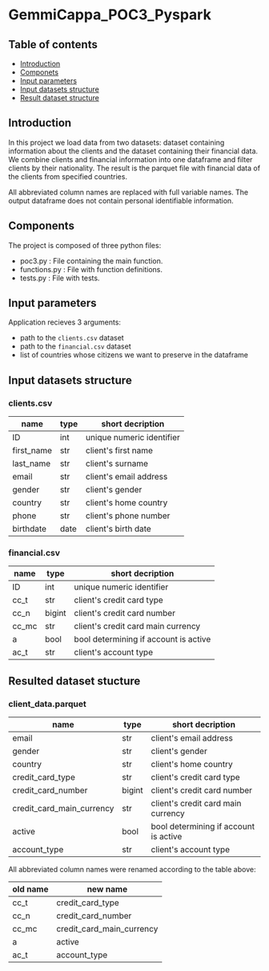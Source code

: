 # GemmiCappa_POC3_Pyspark

## Table of contents
- [Introduction](#introduction)
- [Componets](#components)
- [Input parameters](#input-parameters)
- [Input datasets structure](#input-datasets-stucture)
- [Result dataset structure](#resulted-dataset-stucture)

<a ID = "Introduction"></a>

## Introduction

In this project we load data from two datasets: dataset containing information about the clients and the dataset containing their financial data. We combine clients and financial information into one dataframe and filter clients by their nationality. The result is the parquet file with financial data of the clients from specified countries.

All abbreviated column names are replaced with full variable names. The output dataframe does not contain personal identifiable information.

<a ID = "Components"></a>

## Components

The project is composed of three python files:
- poc3.py : File containing the main function.
- functions.py : File with function definitions.
- tests.py : File with tests.

<a ID = "Input parameters"></a>

## Input parameters

Application recieves 3 arguments:
- path to the `clients.csv` dataset
- path to the `financial.csv` dataset
- list of countries whose citizens we want to preserve in the dataframe

<a ID = "Input datasets structure"></a>

## Input datasets structure
### clients.csv
|name|type|short decription|
|--|--|--|
|ID|int|unique numeric identifier|
|first_name|str|client's first name|
|last_name|str|client's surname|
|email|str|client's email address|
|gender|str|client's gender|
|country|str|client's home country|
|phone|str|client's phone number|
|birthdate|date|client's birth date|

### financial.csv

|name|type|short decription|
|--|--|--|
|ID|int|unique numeric identifier|
|cc_t|str|client's credit card type|
|cc_n|bigint|client's credit card number|
|cc_mc|str|client's credit card main currency|
|a|bool|bool determining if account is active|
|ac_t|str|client's account type|

<a ID = "Resulted dataset stucture"></a>
## Resulted dataset stucture

### client_data.parquet

|name|type|short decription|
|--|--|--|
|email|str|client's email address|
|gender|str|client's gender|
|country|str|client's home country|
|credit_card_type|str|client's credit card type|
|credit_card_number|bigint|client's credit card number|
|credit_card_main_currency|str|client's credit card main currency|
|active|bool|bool determining if account is active|
|account_type|str|client's account type|

All abbreviated column names were renamed according to the table above:

|old name|new name|
|--|--|
|cc_t|credit_card_type|
|cc_n|credit_card_number|
|cc_mc|credit_card_main_currency|
|a|active|
|ac_t|account_type|

